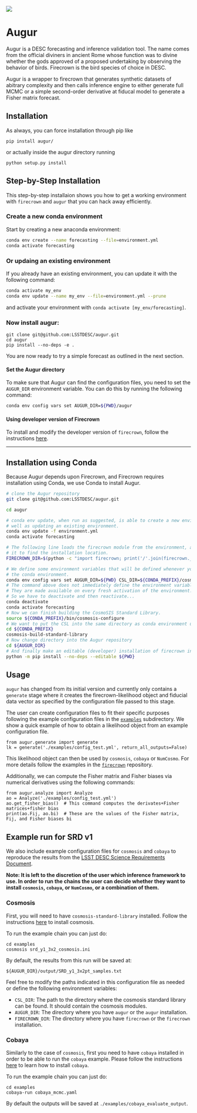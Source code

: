 ![](https://github.com/LSSTDESC/augur/workflows/flake8%20pytest/badge.svg)

# Augur

Augur is a DESC forecasting and inference validation tool. The name comes from the official diviners in ancient Rome whose function was to divine whether the gods approved of a proposed undertaking by observing the behavior of birds. Firecrown is the bird species of choice in DESC.

Augur is a wrapper to firecrown that generates synthetic datasets of abitrary complexity and then calls inference engine to either generate full MCMC or a simple second-order derivative at fiducal model to generate a Fisher matrix forecast.

## Installation

As always, you can force installation through pip like

```pip install augur/```

or actually inside the augur directory running

```python setup.py install```

## Step-by-Step Installation

This step-by-step installaion shows you how to get a working environment with `firecrown` and `augur` that you can hack away efficiently.

### Create a new conda environment
Start by creating a new anaconda environment:

```bash
conda env create --name forecasting --file=environment.yml
conda activate forecasting
```
### Or updaing an existing environment
If you already have an existing environment, you can update it with the following command:

```bash
conda activate my_env
conda env update --name my_env --file=environment.yml --prune
```
and activate your environment with `conda activate [my_env/forecasting]`.

<!-- Next install firecrown and augur.

Install a repo version of firecrown:

```
git clone git@github.com:LSSTDESC/firecrown.git
cd firecrown
pythong -m pip install .
```

Now run a `pytest` to see if things work.

Next repeat the same with `augur`: -->

### Now install augur:

```
git clone git@github.com:LSSTDESC/augur.git
cd augur
pip install --no-deps -e .
```

You are now ready to try a simple forecast as outlined in the next section.

#### Set the Augur directory
To make sure that Augur can find the configuration files, you need to set the `AUGUR_DIR` environment variable. You can do this by running the following command:

```bash
conda env config vars set AUGUR_DIR=${PWD}/augur
```


#### Using developer version of Firecrown
To install and modify the developer version of `firecrown`, follow the instructions [here](https://firecrown.readthedocs.io/en/latest/developer_installation.html).

-----------
## Installation using Conda

Because Augur depends upon Firecrown, and Firecrown requires installation using Conda, we use Conda to install Augur.
```bash
# clone the Augur repository
git clone git@github.com:LSSTDESC/augur.git

cd augur

# conda env update, when run as suggested, is able to create a new environment, as
# well as updating an existing environment.
conda env update -f environment.yml
conda activate forecasting

# The following line loads the firecrown module from the environment, and queries
# it to find the installation location.
FIRECROWN_DIR=$(python -c "import firecrown; print('/'.join(firecrown.__spec__.submodule_search_locations[0].split('/')[0:-1]))")

# We define some environment variables that will be defined whenever you activate
# the conda environment.
conda env config vars set AUGUR_DIR=${PWD} CSL_DIR=${CONDA_PREFIX}/cosmosis-standard-library FIRECROWN_DIR=${FIRECROWN_DIR}
# The command above does not immediately define the environment variables.
# They are made available on every fresh activation of the environment.
# So we have to deactivate and then reactivate...
conda deactivate
conda activate forecasting
# Now we can finish building the CosmoSIS Standard Library.
source ${CONDA_PREFIX}/bin/cosmosis-configure
# We want to put the CSL into the same directory as conda environment upon which it depends
cd ${CONDA_PREFIX}
cosmosis-build-standard-library
# Now change directory into the Augur repository
cd ${AUGUR_DIR}
# And finally make an editable (developer) installation of firecrown into the conda environment
python -m pip install --no-deps --editable ${PWD}
```

## Usage

`augur` has changed from its initial version and currently only contains a
`generate` stage where it creates the firecrown-likelihood object and fiducial data vector as specified by the configuration file passed to this stage.

The user can create configuration files to fit their specific purposes following the example configuration files in the [`examples`](./examples) subdirectory. We show a quick example of how to obtain a likelihood object from an example configuration file.

```
from augur.generate import generate
lk = generate('./examples/config_test.yml', return_all_outputs=False)
```

This likelihood object can then be used by `cosmosis`, `cobaya` or `NumCosmo`. For more details follow the examples in the [`firecrown`](https://github.com/LSSTDESC/firecrown) repository.

Additionally, we can compute the Fisher matrix and Fisher biases via numerical derivatives using the following commands:

```
from augur.analyze import Analyze
ao = Analyze('./examples/config_test.yml')
ao.get_fisher_bias()  # This command computes the derivates+Fisher matrices+fisher bias
print(ao.Fij, ao.bi)  # These are the values of the Fisher matrix, Fij, and Fisher biases bi
```

## Example run for SRD v1
We also include example configuration files for `cosmosis` and `cobaya` to reproduce the results from the [LSST DESC Science Requirements Document](https://arxiv.org/pdf/1809.01669.pdf).

__Note: It is left to the discretion of the user which inference framework to use. In order to run the chains the user can decide whether they want to install `cosmosis`, `cobaya`, or `NumCosmo`, or a combination of them.__

### Cosmosis

First, you will need to have `cosmosis-standard-library` installed. Follow the instructions [here](https://cosmosis.readthedocs.io/en/latest/intro/installation.html) to install cosmosis.

To run the example chain you can just do:

```
cd examples
cosmosis srd_y1_3x2_cosmosis.ini
```

By default, the results from this run will be saved at:

`${AUGUR_DIR}/output/SRD_y1_3x2pt_samples.txt`

Feel free to modify the paths indicated in this configuration file as needed or define the following environment variables:

* `CSL_DIR`: The path to the directory where the cosmosis standard library can be found. It should contain the cosmosis modules.
* `AUGUR_DIR`: The directory where you have `augur` or the `augur` installation.
* `FIRECROWN_DIR`: The directory where you have `firecrown` or the `firecrown` installation.

### Cobaya

Similarly to the case of `cosmosis`, first you need to have `cobaya` installed in order to be able to run the `cobaya` example. Please follow the instructions [here](https://cobaya.readthedocs.io/en/latest/installation.html) to learn how to install `cobaya`.

To run the example chain you can just do:

```
cd examples
cobaya-run cobaya_mcmc.yaml
```

By default the outputs will be saved at `./examples/cobaya_evaluate_output`.
